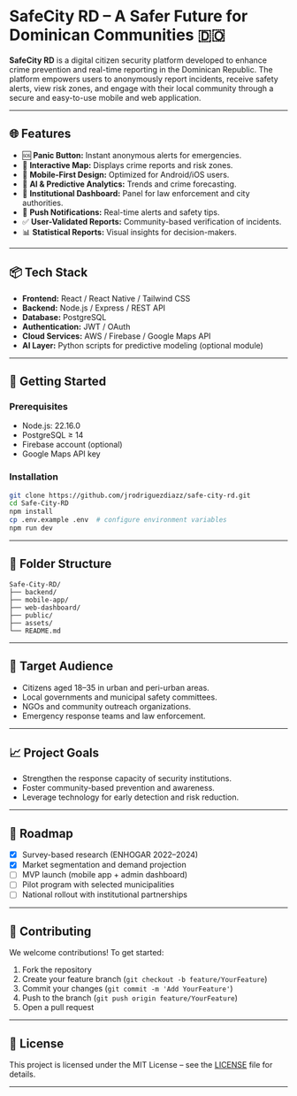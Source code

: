 # SafeCity RD – A Safer Future for Dominican Communities 🇩🇴

**SafeCity RD** is a digital citizen security platform developed to enhance crime prevention and real-time reporting in the Dominican Republic. The platform empowers users to anonymously report incidents, receive safety alerts, view risk zones, and engage with their local community through a secure and easy-to-use mobile and web application.

---

## 🌐 Features

- 🆘 **Panic Button:** Instant anonymous alerts for emergencies.
- 📍 **Interactive Map:** Displays crime reports and risk zones.
- 📱 **Mobile-First Design:** Optimized for Android/iOS users.
- 🧠 **AI & Predictive Analytics:** Trends and crime forecasting.
- 👮 **Institutional Dashboard:** Panel for law enforcement and city authorities.
- 📢 **Push Notifications:** Real-time alerts and safety tips.
- ✅ **User-Validated Reports:** Community-based verification of incidents.
- 📊 **Statistical Reports:** Visual insights for decision-makers.

---

## 📦 Tech Stack

- **Frontend:** React / React Native / Tailwind CSS
- **Backend:** Node.js / Express / REST API
- **Database:** PostgreSQL
- **Authentication:** JWT / OAuth
- **Cloud Services:** AWS / Firebase / Google Maps API
- **AI Layer:** Python scripts for predictive modeling (optional module)

---

## 🚀 Getting Started

### Prerequisites

- Node.js: 22.16.0
- PostgreSQL ≥ 14
- Firebase account (optional)
- Google Maps API key

### Installation

```bash
git clone https://github.com/jrodriguezdiazz/safe-city-rd.git
cd Safe-City-RD
npm install
cp .env.example .env  # configure environment variables
npm run dev
````

---

## 📁 Folder Structure

```
Safe-City-RD/
├── backend/
├── mobile-app/
├── web-dashboard/
├── public/
├── assets/
└── README.md
```

---

## 👥 Target Audience

* Citizens aged 18–35 in urban and peri-urban areas.
* Local governments and municipal safety committees.
* NGOs and community outreach organizations.
* Emergency response teams and law enforcement.

---

## 📈 Project Goals

* Strengthen the response capacity of security institutions.
* Foster community-based prevention and awareness.
* Leverage technology for early detection and risk reduction.

---

## 📌 Roadmap

* [x] Survey-based research (ENHOGAR 2022–2024)
* [x] Market segmentation and demand projection
* [ ] MVP launch (mobile app + admin dashboard)
* [ ] Pilot program with selected municipalities
* [ ] National rollout with institutional partnerships

---

## 🤝 Contributing

We welcome contributions! To get started:

1. Fork the repository
2. Create your feature branch (`git checkout -b feature/YourFeature`)
3. Commit your changes (`git commit -m 'Add YourFeature'`)
4. Push to the branch (`git push origin feature/YourFeature`)
5. Open a pull request

---

## 📄 License

This project is licensed under the MIT License – see the [LICENSE](LICENSE) file for details.

---
